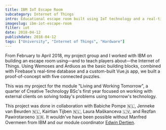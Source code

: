 ```yaml
---
title: IBM IoT Escape Room
subcategory: Internet of Things
intro: Educational escape room built using IoT technology and a real-time database with IBM for a module project in April 2018.
imageslug: ibm-iot-escape-room
filter: iot
date: 2018-04-12
publishdate: 2018-04-12
tags: ["University", "Internet of Things", "Hardware"]
---
```


From February to April 2018, my project group and I worked with IBM on building an escape room using—and to teach players about—the Internet of Things. Using Wemoses and Ardiuos as the basic building blocks, combined with Firebase's real-time database and a custom-built Vue.js app, we built a proof-of-concept with five connected puzzles.

This was my project for the module "Living and Working Tomorrow", a quarter of Creative Technology BSc's first year focused on working with external clients on solving today's problems using tomorrow's technology.

<div class="two-images">
	<div><img alt="" src="/ibm-iot-escape-room/1.jpg"></div>
	<div><img alt="" src="/ibm-iot-escape-room/2.jpg"></div>
</div>
<div class="two-images">
	<div><img alt="" src="/ibm-iot-escape-room/3.jpg"></div>
	<div><img alt="" src="/ibm-iot-escape-room/4.jpg"></div>
</div>
<div class="two-images">
	<div><img alt="" src="/ibm-iot-escape-room/5.jpg"></div>
	<div><img alt="" src="/ibm-iot-escape-room/6.jpg"></div>
</div>

<footer>This project was done in collaboration with Babiche Pompe 🇳🇱, Jenneke van Beurden 🇳🇱, Kairtian Tijben 🇳🇱, Laura Maškanceva 🇱🇻, and Rezfan Pawirotaroeno 🇸🇷. It wouldn've have been possible without Manfred Overmeen from IBM and our module coordinator <a href="http://edwindertien.nl/" target="_blank" rel="noopener noreferrer">Edwin Dertien</a>.</footer>